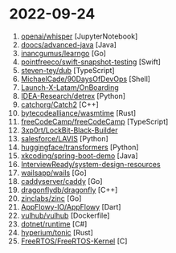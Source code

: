# 2022-09-24

1. [openai/whisper](https://github.com/openai/whisper "") [JupyterNotebook]
2. [doocs/advanced-java](https://github.com/doocs/advanced-java "😮 Core Interview Questions & Answers For Experienced Java(Backend) Developers | 互联网 Java 工程师进阶知识完全扫盲：涵盖高并发、分布式、高可用、微服务、海量数据处理等领域知识") [Java]
3. [inancgumus/learngo](https://github.com/inancgumus/learngo "1000+ Hand-Crafted Go Examples, Exercises, and Quizzes") [Go]
4. [pointfreeco/swift-snapshot-testing](https://github.com/pointfreeco/swift-snapshot-testing "📸 Delightful Swift snapshot testing.") [Swift]
5. [steven-tey/dub](https://github.com/steven-tey/dub "An open-source link shortener with built-in analytics + free custom domains.") [TypeScript]
6. [MichaelCade/90DaysOfDevOps](https://github.com/MichaelCade/90DaysOfDevOps "This repository is my documenting repository for learning the world of DevOps. I started this journey on the 1st January 2022 and I plan to run to March 31st for a complete 90-day romp on spending an hour a day including weekends to get a foundational knowledge across a lot of different areas that make up DevOps.") [Shell]
7. [Launch-X-Latam/OnBoarding](https://github.com/Launch-X-Latam/OnBoarding "") 
8. [IDEA-Research/detrex](https://github.com/IDEA-Research/detrex "IDEA Open Source Toolbox for Transformer Based Object Detection Algorithms") [Python]
9. [catchorg/Catch2](https://github.com/catchorg/Catch2 "A modern, C++-native, test framework for unit-tests, TDD and BDD - using C++14, C++17 and later (C++11 support is in v2.x branch, and C++03 on the Catch1.x branch)") [C++]
10. [bytecodealliance/wasmtime](https://github.com/bytecodealliance/wasmtime "A fast and secure runtime for WebAssembly") [Rust]
11. [freeCodeCamp/freeCodeCamp](https://github.com/freeCodeCamp/freeCodeCamp "freeCodeCamp.org's open-source codebase and curriculum. Learn to code for free.") [TypeScript]
12. [3xp0rt/LockBit-Black-Builder](https://github.com/3xp0rt/LockBit-Black-Builder "") 
13. [salesforce/LAVIS](https://github.com/salesforce/LAVIS "LAVIS - A One-stop Library for Language-Vision Intelligence") [Python]
14. [huggingface/transformers](https://github.com/huggingface/transformers "🤗 Transformers: State-of-the-art Machine Learning for Pytorch, TensorFlow, and JAX.") [Python]
15. [xkcoding/spring-boot-demo](https://github.com/xkcoding/spring-boot-demo "该项目已成功集成 actuator(监控)、admin(可视化监控)、logback(日志)、aopLog(通过AOP记录web请求日志)、统一异常处理(json级别和页面级别)、freemarker(模板引擎)、thymeleaf(模板引擎)、Beetl(模板引擎)、Enjoy(模板引擎)、JdbcTemplate(通用JDBC操作数据库)、JPA(强大的ORM框架)、mybatis(强大的ORM框架)、通用Mapper(快速操作Mybatis)、PageHelper(通用的Mybatis分页插件)、mybatis-plus(快速操作Mybatis)、BeetlSQL(强大的ORM框架)、upload(本地文件上传和七牛云文件上传)、redis(缓存)、ehcache(缓存)、ema…") [Java]
16. [InterviewReady/system-design-resources](https://github.com/InterviewReady/system-design-resources "These are the best resources for System Design on the Internet") 
17. [wailsapp/wails](https://github.com/wailsapp/wails "Create beautiful applications using Go") [Go]
18. [caddyserver/caddy](https://github.com/caddyserver/caddy "Fast and extensible multi-platform HTTP/3 web server with automatic HTTPS") [Go]
19. [dragonflydb/dragonfly](https://github.com/dragonflydb/dragonfly "A modern replacement for Redis and Memcached") [C++]
20. [zinclabs/zinc](https://github.com/zinclabs/zinc "ZincSearch. A lightweight alternative to elasticsearch that requires minimal resources, written in Go.") [Go]
21. [AppFlowy-IO/AppFlowy](https://github.com/AppFlowy-IO/AppFlowy "AppFlowy is an open-source alternative to Notion. You are in charge of your data and customizations. Built with Flutter and Rust.") [Dart]
22. [vulhub/vulhub](https://github.com/vulhub/vulhub "Pre-Built Vulnerable Environments Based on Docker-Compose") [Dockerfile]
23. [dotnet/runtime](https://github.com/dotnet/runtime ".NET is a cross-platform runtime for cloud, mobile, desktop, and IoT apps.") [C#]
24. [hyperium/tonic](https://github.com/hyperium/tonic "A native gRPC client & server implementation with async/await support.") [Rust]
25. [FreeRTOS/FreeRTOS-Kernel](https://github.com/FreeRTOS/FreeRTOS-Kernel "FreeRTOS kernel files only, submoduled into https://github.com/FreeRTOS/FreeRTOS and various other repos.") [C]

